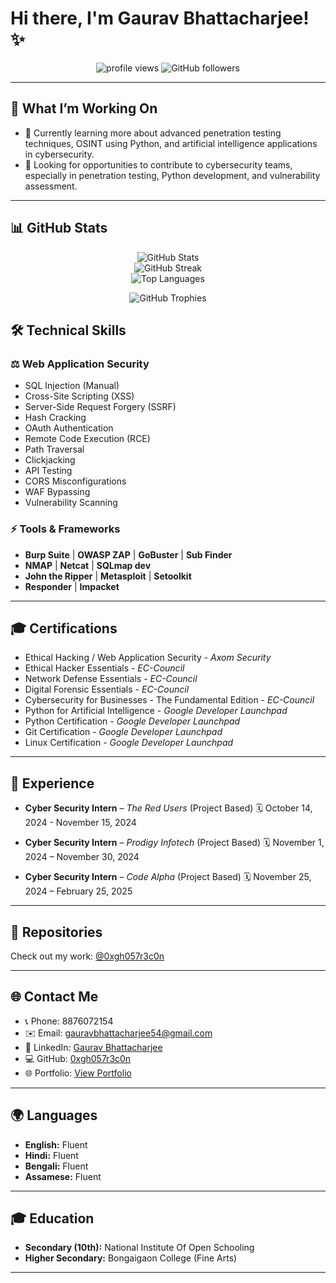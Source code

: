 # Hi there, I'm Gaurav Bhattacharjee! ✨

<p align="center">
  <img src="https://komarev.com/ghpvc/?username=0xgh057r3c0n&label=Profile%20views&color=0e75b6&style=flat" alt="profile views"/>
  <img src="https://img.shields.io/github/followers/0xgh057r3c0n?label=Followers&style=social" alt="GitHub followers"/>
</p>

---

## 🚀 What I’m Working On

* 🌱 Currently learning more about advanced penetration testing techniques, OSINT using Python, and artificial intelligence applications in cybersecurity.
* 🔭 Looking for opportunities to contribute to cybersecurity teams, especially in penetration testing, Python development, and vulnerability assessment.

---

## 📊 GitHub Stats

<p align="center">
  <img src="https://github-readme-stats.vercel.app/api?username=0xgh057r3c0n&show_icons=true&theme=radical" alt="GitHub Stats"/>
  <br>
  <img src="https://github-readme-streak-stats.herokuapp.com/?user=0xgh057r3c0n&theme=radical" alt="GitHub Streak"/>
  <br>
  <img src="https://github-readme-stats.vercel.app/api/top-langs/?username=0xgh057r3c0n&layout=compact&theme=radical" alt="Top Languages"/>
</p>

<p align="center">
  <img src="https://github-profile-trophy.vercel.app/?username=0xgh057r3c0n&theme=dracula" alt="GitHub Trophies"/>
</p>


## 🛠️ Technical Skills

### ⚖️ Web Application Security

* SQL Injection (Manual)
* Cross-Site Scripting (XSS)
* Server-Side Request Forgery (SSRF)
* Hash Cracking
* OAuth Authentication
* Remote Code Execution (RCE)
* Path Traversal
* Clickjacking
* API Testing
* CORS Misconfigurations
* WAF Bypassing
* Vulnerability Scanning

### ⚡ Tools & Frameworks

* **Burp Suite** | **OWASP ZAP** | **GoBuster** | **Sub Finder**
* **NMAP** | **Netcat** | **SQLmap dev**
* **John the Ripper** | **Metasploit** | **Setoolkit**
* **Responder** | **Impacket**

---

## 🎓 Certifications

* Ethical Hacking / Web Application Security - *Axom Security*
* Ethical Hacker Essentials - *EC-Council*
* Network Defense Essentials - *EC-Council*
* Digital Forensic Essentials - *EC-Council*
* Cybersecurity for Businesses - The Fundamental Edition - *EC-Council*
* Python for Artificial Intelligence - *Google Developer Launchpad*
* Python Certification - *Google Developer Launchpad*
* Git Certification - *Google Developer Launchpad*
* Linux Certification - *Google Developer Launchpad*

---

## 💼 Experience

* **Cyber Security Intern** – *The Red Users* (Project Based)
  🗓 October 14, 2024 - November 15, 2024

* **Cyber Security Intern** – *Prodigy Infotech* (Project Based)
  🗓 November 1, 2024 – November 30, 2024

* **Cyber Security Intern** – *Code Alpha* (Project Based)
  🗓 November 25, 2024 – February 25, 2025

---

## 🔗 Repositories

Check out my work: [@0xgh057r3c0n](https://github.com/0xgh057r3c0n?tab=repositories)

---

## 🌐 Contact Me

* 📞 Phone: 8876072154
* ✉️ Email: [gauravbhattacharjee54@gmail.com](mailto:gauravbhattacharjee54@gmail.com)
* 🔗 LinkedIn: [Gaurav Bhattacharjee](https://www.linkedin.com/in/gaurav-bhattacharjee/)
* 💻 GitHub: [0xgh057r3c0n](https://github.com/0xgh057r3c0n/)
* 🌐 Portfolio: [View Portfolio](https://0xgh057r3c0n.github.io/portfolio/)

---

## 🌍 Languages

* **English:** Fluent
* **Hindi:** Fluent
* **Bengali:** Fluent
* **Assamese:** Fluent

---

## 🎓 Education

* **Secondary (10th):** National Institute Of Open Schooling
* **Higher Secondary:** Bongaigaon College (Fine Arts)

---
